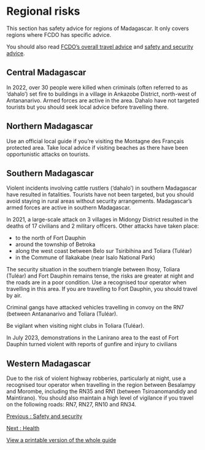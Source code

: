 # Regional risks

This section has safety advice for regions of Madagascar. It only covers regions where FCDO has specific advice.

You should also read [FCDO’s overall travel advice](/foreign-travel-advice/madagascar) and [safety and security advice](/foreign-travel-advice/madagascar/safety-and-security).

## Central Madagascar

In 2022, over 30 people were killed when criminals (often referred to as ‘dahalo’) set fire to buildings in a village in Ankazobe District, north-west of Antananarivo. Armed forces are active in the area. Dahalo have not targeted tourists but you should seek local advice before travelling there.

## Northern Madagascar

Use an official local guide if you’re visiting the Montagne des Français protected area. Take local advice if visiting beaches as there have been opportunistic attacks on tourists.

## Southern Madagascar

Violent incidents involving cattle rustlers (‘dahalo’) in southern Madagascar have resulted in fatalities. Tourists have not been targeted, but you should avoid staying in rural areas without security arrangements. Madagascar’s armed forces are active in southern Madagascar.

In 2021, a large-scale attack on 3 villages in Midongy District resulted in the deaths of 17 civilians and 2 military officers. Other attacks have taken place:

* to the north of Fort Dauphin
* around the township of Betroka
* along the west coast between Belo sur Tsiribihina and Toliara (Tuléar)
* in the Commune of Ilakakabe (near Isalo National Park)

The security situation in the southern triangle between Ihosy, Toliara (Tuléar) and Fort Dauphin remains tense, the risks are greater at night and the roads are in a poor condition. Use a recognised tour operator when travelling in this area. If you are travelling to Fort Dauphin, you should travel by air.

Criminal gangs have attacked vehicles travelling in convoy on the RN7 (between Antananarivo and Toliara (Tuléar).

Be vigilant when visiting night clubs in Toliara (Tuléar).

In July 2023, demonstrations in the Lanirano area to the east of Fort Dauphin turned violent with reports of gunfire and injury to civilians

## Western Madagascar

Due to the risk of violent highway robberies, particularly at night, use a recognised tour operator when travelling in the region between Besalampy and Morombe, including the RN35 and RN1 (between Tsiroanomandidy and Maintirano). You should also maintain a high level of vigilance if you travel on the following roads: RN7, RN27, RN10 and RN34.

[Previous
:
Safety and security](/foreign-travel-advice/madagascar/safety-and-security)

[Next
:
Health](/foreign-travel-advice/madagascar/health)

[View a printable version of the whole guide](/foreign-travel-advice/madagascar/print)